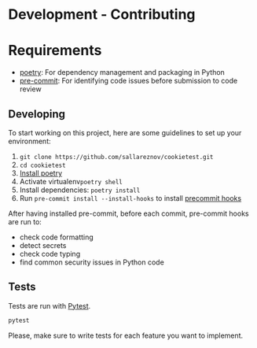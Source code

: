 # Development - Contributing

# Requirements
* [poetry](https://github.com/python-poetry/poetry): For dependency management and packaging in Python
* [pre-commit][pre-commit]: For identifying code issues before submission to code review

## Developing

To start working on this project, here are some guidelines to set up your environment:
  1. `git clone https://github.com/sallareznov/cookietest.git`
  2. `cd cookietest`
  3. [Install poetry](https://python-poetry.org/docs/#installation)
  4. Activate virtualenv`poetry shell`
  5. Install dependencies: `poetry install`
  6. Run `pre-commit install --install-hooks` to install [precommit hooks][pre-commit]

After having installed pre-commit, before each commit, pre-commit hooks are run to:
* check code formatting
* detect secrets
* check code typing
* find common security issues in Python code


## Tests

Tests are run with [Pytest](https://docs.pytest.org/en/latest/).
```bash
pytest
```

Please, make sure to write tests for each feature you want to implement.

[pre-commit]: https://github.com/pre-commit/pre-commit
